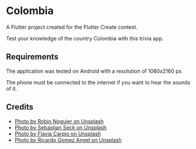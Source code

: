 # Colombia

A Flutter project created for the Flutter Create contest.

Test your knowledge of the country Colombia with this trivia app.

## Requirements

The application was tested on Android with a resolution of 1080x2160 px.

The phone must be connected to the internet if you want to hear the sounds of it.

## Credits
- [Photo by Robin Noguier on Unsplash](https://unsplash.com/photos/CZJp1S4bZos)
- [Photo by Sebastian Seck on Unsplash](https://unsplash.com/photos/qQ5xOZBv_Ms)
- [Photo by Flavia Carpio on Unsplash](https://unsplash.com/photos/P3PFi8THbUs)
- [Photo by Ricardo Gomez Angel on Unsplash](https://unsplash.com/photos/L6T_6Rp2iEk)


